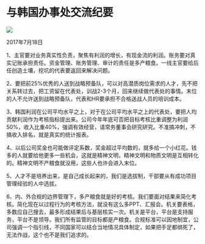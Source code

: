 # 与韩国办事处交流纪要
<img class="pv" src="https://api.visitor.plantree.me/visitor-badge/pv?namespace=plantree.me&key=renzhengfei-speeches/与韩国办事处交流纪要.md">



2017年7月18日



1、主官要对业务真实性负责，聚焦有利润的增长，有现金流的利润。账务要对真实记账承担责任。资金管理、账务管理、审计的责任是多产粮食。一线主官要给后任创造土壤，挖坑的代表要返回来解决问题。

2、要把前25%优秀的人送到战略预备队，可以对高潜质岗位需求的人才，先不把关系转过去，把工资留在代表处，训战2-3个月，回来继续做代表处的事情。末位的人不允许送到战略预备队，代表和HR要承担不合格送战人员的培训成本。

3、韩国利润在公司平均水平之上，对于在公司平均水平之上的代表处，要把人均贡献利润作为考核指标提出来。公司今年年底可否把目标考核比重调整为利润50%，收入比重40%，强调有效经营，请常务董事会研究研究。不准搞冲刺，不搞收入排名，就是真实的统计报表。

4、以后公司奖金也可能做评定系数，奖金超过平均数的，就多给一个小红花。钱多的人就要给他更多一些机会，这就是精神文明，精神文明和物质文明是互相转化的。精神文明不产粮食就没用，这些人也许会进入末位。

5、人才不是培养出来，是自己成长起来的，我们是选拔制，干部要从有成功项目管理经验的人中选拔。

6、内、外合规的边界管理下，多产粮食就是好的考核。我们要面对结果来简化考核。简化现在以过程行为的考核方法，就没有这么多PPT、汇报会。机关要表格，多数应自己搜去，最多形成结果后与基层核实一次。机关是平台，平台是支持服务，平台不是领导。我们所有监管的目标都是产粮食。合规标准可以因地制宜，公司强调一个指引线，不同国家可以结合当地情况具体制定，如果把手足都绑死了，无法作战，这个也不是我们追求的。
